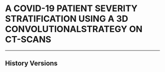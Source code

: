 # **A COVID-19 PATIENT SEVERITY STRATIFICATION USING A 3D CONVOLUTIONALSTRATEGY ON CT-SCANS**
---
## History Versions
